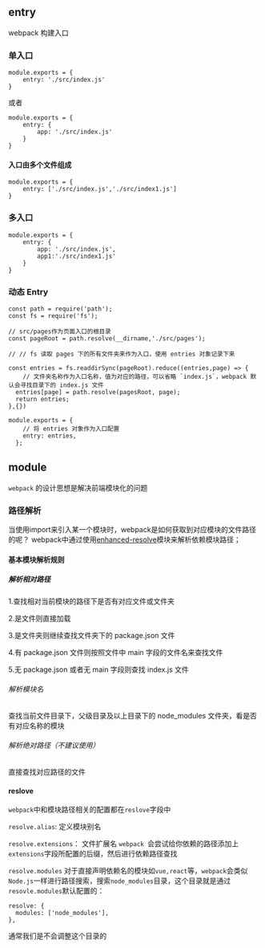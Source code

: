 ## entry

webpack 构建入口

### 单入口

```
module.exports = {
    entry: './src/index.js'
}
```

或者

```
module.exports = {
    entry: {
        app: './src/index.js'
    }
}
```

#### 入口由多个文件组成

```
module.exports = {
    entry: ['./src/index.js','./src/index1.js']
}

```

### 多入口

```
module.exports = {
    entry: {
        app: './src/index.js',
        app1:'./src/index1.js'
    }
}
```

### 动态 Entry

```
const path = require('path');
const fs = require('fs');

// src/pages作为页面入口的根目录
const pageRoot = path.resolve(__dirname,'./src/pages');

// // fs 读取 pages 下的所有文件夹来作为入口，使用 entries 对象记录下来

const entries = fs.readdirSync(pageRoot).reduce((entries,page) => {
    // 文件夹名称作为入口名称，值为对应的路径，可以省略 `index.js`，webpack 默认会寻找目录下的 index.js 文件
  entries[page] = path.resolve(pagesRoot, page);
  return entries;
},{})

module.exports = {
    // 将 entries 对象作为入口配置
    entry: entries,
  };
```
## module
`webpack` 的设计思想是解决前端模块化的问题

### 路径解析
当使用import来引入某一个模块时，webpack是如何获取到对应模块的文件路径的呢？
webpack中通过使用[enhanced-resolve](https://github.com/webpack/enhanced-resolve/)模块来解析依赖模块路径；

#### 基本模块解析规则
##### 解析相对路径
1.查找相对当前模块的路径下是否有对应文件或文件夹

2.是文件则直接加载

3.是文件夹则继续查找文件夹下的 package.json 文件

4.有 package.json 文件则按照文件中 main 字段的文件名来查找文件

5.无 package.json 或者无 main 字段则查找 index.js 文件

###### 解析模块名
查找当前文件目录下，父级目录及以上目录下的 node_modules 文件夹，看是否有对应名称的模块

###### 解析绝对路径（不建议使用）
直接查找对应路径的文件

#### reslove

`webpack`中和模块路径相关的配置都在`reslove`字段中

`resolve.alias`:
定义模块别名

`resolve.extensions`：
文件扩展名
`webpack `会尝试给你依赖的路径添加上 `extensions`字段所配置的后缀，然后进行依赖路径查找

`resolve.modules`
对于直接声明依赖名的模块如`vue,react`等，`webpack`会类似`Node.js`一样进行路径搜索，搜索`node_modules`目录，这个目录就是通过`resovle.modules`默认配置的：

```
resolve: {
  modules: ['node_modules'],
},
```
通常我们是不会调整这个目录的